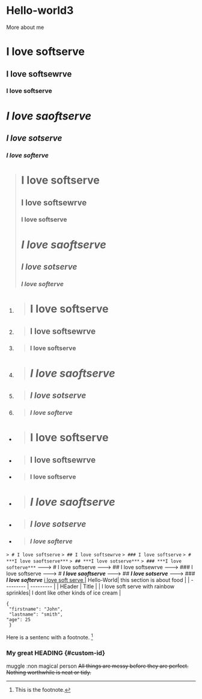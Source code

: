 # Hello-world3
More about me 
# I love softserve
## I love softsewrve
### I love softserve
# ***I love saoftserve***
## ***I love sotserve***
### ***I love softerve***
> # I love softserve
> ## I love softsewrve
> ### I love softserve
> # ***I love saoftserve***
> ## ***I love sotserve***
> ### ***I love softerve***
1. > # I love softserve
2. > ## I love softsewrve
3. > ### I love softserve
4. > # ***I love saoftserve***
5. > ## ***I love sotserve***
6. > ### ***I love softerve***
- > # I love softserve
- > ## I love softsewrve
- > ### I love softserve
- > # ***I love saoftserve***
- > ## ***I love sotserve***
- > ### ***I love softerve***
`> # I love softserve`
`> ## I love softsewrve`
`> ### I love softserve`
`> # ***I love saoftserve***`
`> ## ***I love sotserve***`
`> ### ***I love softerve***`
---> # I love softserve
---> ## I love softsewrve
---> ### I love softserve
---> # ***I love saoftserve***
---> ## ***I love sotserve***
---> ### ***I love softerve***
[i love soft serve ](https://www.example.com)
| Hello-World| this section is about food |
| --------- | --------- |
| HEader | Title |
| I love soft serve with rainbow sprinkles| I dont like other kinds of ice cream |
```
{
 "firstname": "John",
 "lastname": "smith",
"age": 25
 }  
````
 
Here is a sentenc with a footnote. [^1]
[^1]: This is the footnote.
### My great HEADING {#custom-id} 

muggle
:non magical person
~~All things are messy before they are perfect. Nothing worthwhile is neat or tidy.~~
